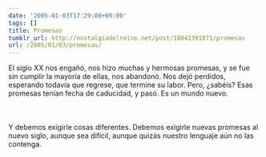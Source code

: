 ```yaml
---
date: '2005-01-03T17:29:00+00:00'
tags: []
title: Promesas
tumblr_url: http://nostalgiadelreino.net/post/18842391871/promesas
url: /2005/01/03/promesas/
---
```


<p>El siglo XX nos engañó, nos hizo muchas y hermosas promesas, y se fue sin cumplir la mayoría de ellas, nos abandonó. Nos dejó perdidos, esperando todavía que regrese, que termine su labor. Pero, ¿sabéis? Esas promesas tenían fecha de caducidad, y pasó. Es un mundo nuevo.<br/><br/><br/><br/>Y debemos exigirle cosas diferentes. Debemos exigirle nuevas promesas al nuevo siglo, aunque sea difícil, aunque quizás nuestro lenguaje aún no las contenga.</p><div class="blogger-post-footer"><img width="1" height="1" src="https://blogger.googleusercontent.com/tracker/1180118427259117074-6995162649702469284?l=nostalgiadelreino.blogspot.com" alt=""/></div>